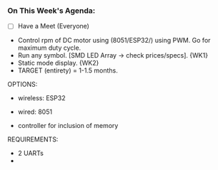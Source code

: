 ### On This Week's Agenda:

- [ ] Have a Meet (Everyone)

- Control rpm of DC motor using (8051/ESP32/) using PWM. Go for maximum duty cycle.
- Run any symbol. [SMD LED Array -> check prices/specs]. {WK1}
- Static mode display. {WK2}
- TARGET (entirety) = 1-1.5 months.

OPTIONS:

- wireless: ESP32
- wired: 8051

- controller for inclusion of memory

REQUIREMENTS:

- 2 UARTs
-
